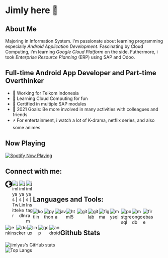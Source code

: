 # Jimly here 👋

## About Me
Majoring in Information System. I'm passionate about learning programming especially *Android Application Development*. Fascinating by Cloud Computing, i'm learning *Google Cloud Platform* on the side. Futhermore, i took *Enterprise Resource Planning* (ERP) using SAP and Odoo.

## Full-time Android App Developer and Part-time Overthinker

- 🔭 Working for Telkom Indonesia
- 🌱 Learning Cloud Computing for fun
- 👯 Certified in multiple SAP modules
- 🥅 2021 Goals: Be more involved in many activities with colleagues and friends
- ⚡ For entertainment, i watch a lot of K-drama, netflix series, and also some animes

## Now Playing
[<img src="https://now-playing-jimlyas.vercel.app/api/spotify-playing" alt="Spotify Now Playing" width="500" />](https://open.spotify.com/user/0mt6pwrrbaxr1bbji8cx31ipf)

## Connect with me:

[<img align="left" alt="jimlyas" width="22px" src="https://raw.githubusercontent.com/iconic/open-iconic/master/svg/globe.svg" />](https://jimlyas.github.io)
[<img align="left" alt="jimlyas | Twitter" width="22px" src="https://cdn.jsdelivr.net/npm/simple-icons@v3/icons/twitter.svg" />](https://twitter.com/j_mly)
[<img align="left" alt="jimlyas | LinkedIn" width="22px" src="https://cdn.jsdelivr.net/npm/simple-icons@v3/icons/linkedin.svg" />](https://linkedin.com/in/jimlyas)
[<img align="left" alt="jimlyas | Instagram" width="22px" src="https://cdn.jsdelivr.net/npm/simple-icons@v3/icons/instagram.svg" />](https://instagram.com/jiimlyy)

<br/>

## Languages and Tools:

<img align="left" alt="kotlin" width="35px" src="https://profilinator.rishav.dev/skills-assets/kotlinlang-icon.svg" />
<img align="left" alt="python" width="35px" src="https://profilinator.rishav.dev/skills-assets/python-original.svg" />
<img align="left" alt="java" width="35px" src="https://profilinator.rishav.dev/skills-assets/java-original-wordmark.svg" />
<img align="left" alt="html5" width="35px" src="https://profilinator.rishav.dev/skills-assets/html5-original-wordmark.svg" />
<img align="left" alt="git" width="35px" src="https://profilinator.rishav.dev/skills-assets/git-scm-icon.svg" />
<img align="left" alt="gitlab" width="35px" src="https://profilinator.rishav.dev/skills-assets/gitlab.svg" />
<img align="left" alt="figma" width="35px" src="https://profilinator.rishav.dev/skills-assets/figma-icon.svg" />
<img align="left" alt="mysql" width="35px" src="https://profilinator.rishav.dev/skills-assets/mysql-original-wordmark.svg" />
<img align="left" alt="postgresql" width="35px" src="https://profilinator.rishav.dev/skills-assets/postgresql-original-wordmark.svg" />
<img align="left" alt="mongodb" width="35px" src="https://profilinator.rishav.dev/skills-assets/mongodb-original-wordmark.svg" />
<img align="left" alt="firebase" width="35px" src="https://profilinator.rishav.dev/skills-assets/firebase.png" />
<img align="left" alt="jenkins" width="35px" src="https://profilinator.rishav.dev/skills-assets/jenkins-icon.svg" />
<img align="left" alt="docker" width="35px" src="https://profilinator.rishav.dev/skills-assets/docker-original-wordmark.svg" />
<img align="left" alt="linux" width="35px" src="https://profilinator.rishav.dev/skills-assets/linux-original.svg" />
<img align="left" alt="gcp" width="35px" src="https://profilinator.rishav.dev/skills-assets/google_cloud-icon.svg" />
<img align="left" alt="android" width="35px" src="https://profilinator.rishav.dev/skills-assets/android-original-wordmark.svg" />
<br/><br/>

## Github Stats
![jimlyas's GitHub stats](https://github-readme-stats.vercel.app/api?username=jimlyas&show_icons=true&theme=dark) <br/>
![Top Langs](https://github-readme-stats.vercel.app/api/top-langs/?username=jimlyas&layout=compact&theme=dark)


